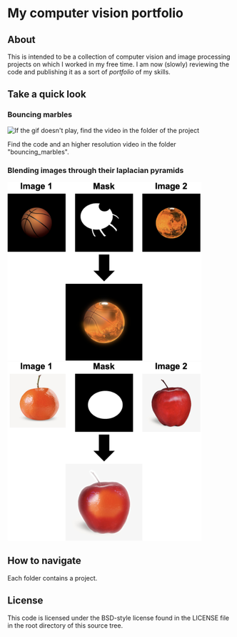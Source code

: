 # My computer vision portfolio

## About

This is intended to be a collection of computer vision and image processing projects on which I worked in my free time.
I am now (slowly) reviewing the code and publishing it as a sort of *portfolio* of my skills.

## Take a quick look

### Bouncing marbles

![If the gif doesn't play, find the video in the folder of the project](bouncing_marbles/demo.gif)

Find the code and an higher resolution video in the folder "bouncing_marbles".

### Blending images through their laplacian pyramids

<img src="blend_with_laplacian_pyramids/demo1.png" height="400" />
<img src="blend_with_laplacian_pyramids/demo2.png" height="400" />


## How to navigate

Each folder contains a project.

## License
This code is licensed under the BSD-style license found in the LICENSE file in the root directory of this source tree.

